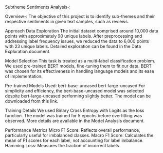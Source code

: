 Subtheme Sentiments Analysis-:

Overview-:
The objective of this project is to identify sub-themes and their respective sentiments in given text samples, such as reviews.

Approach
Data Exploration
The initial dataset comprised around 10,000 data points with approximately 90 unique labels. After preprocessing and addressing label frequency issues, we reduced the data to 6,000 points with 23 unique labels. Detailed exploration can be found in the Data Exploration document.

Model Selection
This task is treated as a multi-label classification problem. We used pre-trained BERT models, fine-tuning them to fit our data. BERT was chosen for its effectiveness in handling language models and its ease of implementation.

Pre-trained Models Used:
bert-base-uncased
bert-large-uncased
For simplicity and efficiency, the bert-base-uncased model was selected despite bert-large-uncased performing slightly better. The model can be downloaded from this link.

Training Details
We used Binary Cross Entropy with Logits as the loss function. The model was trained for 5 epochs before overfitting was observed. More details are available in the Model Analysis document.

Performance Metrics
Micro F1 Score: Reflects overall performance, particularly useful for imbalanced classes.
Macro F1 Score: Calculates the mean of F1 scores for each label, not accounting for label imbalance.
Hamming Loss: Measures the fraction of incorrect labels.
